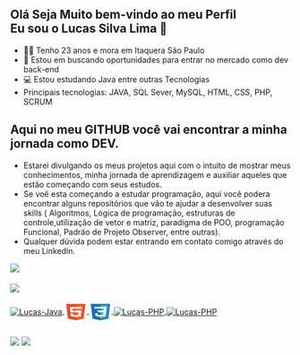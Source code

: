## Olá Seja Muito bem-vindo ao meu Perfil <br>Eu sou o Lucas Silva Lima 👋
- 👨‍💻 Tenho 23 anos e mora em Itaquera São Paulo
- 🔭 Estou em buscando oportunidades para entrar no mercado como dev back-end
- 💻 Estou estudando Java entre outras Tecnologias
-  Principais tecnologias: JAVA, SQL Sever, MySQL, HTML, CSS, PHP, SCRUM
 ##
 ## <h2>Aqui no meu GITHUB você vai encontrar a minha jornada como DEV.</h2>
  - Estarei divulgando os meus projetos aqui com o intuito de mostrar meus conhecimentos, minha jornada de aprendizagem e auxiliar aqueles que estão começando com seus estudos.
 - Se voê esta começando a estudar programação, aqui você podera encontrar alguns repositórios que vão te ajudar a desenvolver suas skills ( Algoritmos, Lógica de programação, estruturas de controle,utilização de vetor e matriz, paradigma de POO, programação Funcional, Padrão de Projeto Observer, entre outras).
 - Qualquer dúvida podem  estar entrando em contato comigo através do meu Linkedin.  <br>
<div>
  <a href="https://github.com/LucasSilvaLLima">
  <img height="180em" src="https://github-readme-stats.vercel.app/api?username=LucasSilvaLLima&show_icons=true&theme=dark&include_all_commits=true&count_private=true"/><br><br>
  <img height="180em" src="https://github-readme-stats.vercel.app/api/top-langs/?username=LucasSilvaLLima&layout=compact&langs_count=7&theme=dark"/>
    <link rel="stylesheet" href="https://cdn.jsdelivr.net/gh/devicons/devicon@v2.13.0/devicon.min.css">
</div>
  
<div style="display: inline_block"><br>
  <img align="center" alt="Lucas-Java" height="30" width="40" src="https://cdn.jsdelivr.net/gh/devicons/devicon/icons/java/java-original.svg">
  <img align="center" alt="Lucas-HTML" height="30" width="40" src="https://raw.githubusercontent.com/devicons/devicon/master/icons/html5/html5-original.svg">
  <img align="center" alt="Lucas-CSS" height="30" width="40" src="https://raw.githubusercontent.com/devicons/devicon/master/icons/css3/css3-original.svg">
  <img align="center" alt="Lucas-PHP" height="30" width="40" src="https://cdn.jsdelivr.net/gh/devicons/devicon/icons/php/php-original.svg">
  <img align="center" alt="Lucas-PHP" height="30" width="40" src="https://cdn.jsdelivr.net/gh/devicons/devicon/icons/microsoftsqlserver/microsoftsqlserver-plain-wordmark.svg">
</div>  
  
  ##
  
  <div>
  <a href="https://www.instagram.com/luckas_sillva_lima/" target="_blank"><img src="https://img.shields.io/badge/-Instagram-%23E4405F?style=for-the-badge&logo=instagram&logoColor=white" target="_blank"></a> 
  <a href="https://www.linkedin.com/in/lucas-analistasistemas/" target="_blank"><img src="https://img.shields.io/badge/-LinkedIn-%230077B5?style=for-the-badge&logo=linkedin&logoColor=white" target="_blank"></a> 
  </div>  
